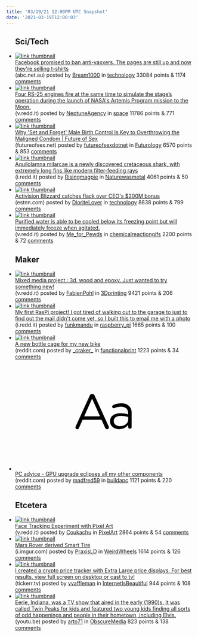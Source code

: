 ```yaml
---
title: '03/19/21 12:00PM UTC Snapshot'
date: '2021-03-19T12:00:03'
---
```

<ul>
<h2>Sci/Tech</h2>

<li><a href='https://www.abc.net.au/news/science/2021-03-19/facebook-misinformation-covid-19-coronavirus-anti-vaccine/100015890'><img src='https://b.thumbs.redditmedia.com/4hDric9Nc09Z0v4dw08bJCFxzE3-0WGi9YomhgFukPg.jpg' alt='link thumbnail'></a><div><div class='linkTitle'><a href='https://www.abc.net.au/news/science/2021-03-19/facebook-misinformation-covid-19-coronavirus-anti-vaccine/100015890'>Facebook promised to ban anti-vaxxers. The pages are still up and now they're selling t-shirts</a></div>(abc.net.au) posted by <a href='https://www.reddit.com/user/Bream1000'>Bream1000</a> in <a href='https://www.reddit.com/r/technology'>technology</a> 33084 points & 1174 <a href='https://www.reddit.com/r/technology/comments/m81rbs/facebook_promised_to_ban_antivaxxers_the_pages/'>comments</a></div></li>

<li><a href='https://v.redd.it/fmxs0bawlun61'><img src='https://a.thumbs.redditmedia.com/nxps5g8SuMGiIyfMtg4Iw3r4PYb8dbdarUue-lYGpK4.jpg' alt='link thumbnail'></a><div><div class='linkTitle'><a href='https://v.redd.it/fmxs0bawlun61'>Four RS-25 engines fire at the same time to simulate the stage’s operation during the launch of NASA's Artemis Program mission to the Moon.</a></div>(v.redd.it) posted by <a href='https://www.reddit.com/user/NeptuneAgency'>NeptuneAgency</a> in <a href='https://www.reddit.com/r/space'>space</a> 11786 points & 771 <a href='https://www.reddit.com/r/space/comments/m808zo/four_rs25_engines_fire_at_the_same_time_to/'>comments</a></div></li>

<li><a href='https://futureofsex.net/augmentation/why-set-and-forget-male-birth-control-is-key-to-overthrowing-the-maligned-condom/'><img src='https://b.thumbs.redditmedia.com/I0JmFeqZkqqETOu3MCYb8ms5ham7DLPR49nP8V0m6kU.jpg' alt='link thumbnail'></a><div><div class='linkTitle'><a href='https://futureofsex.net/augmentation/why-set-and-forget-male-birth-control-is-key-to-overthrowing-the-maligned-condom/'>Why 'Set and Forget' Male Birth Control Is Key to Overthrowing the Maligned Condom | Future of Sex</a></div>(futureofsex.net) posted by <a href='https://www.reddit.com/user/futureofsexdotnet'>futureofsexdotnet</a> in <a href='https://www.reddit.com/r/Futurology'>Futurology</a> 6570 points & 853 <a href='https://www.reddit.com/r/Futurology/comments/m8256t/why_set_and_forget_male_birth_control_is_key_to/'>comments</a></div></li>

<li><a href='https://i.redd.it/6bvagivz0un61.jpg'><img src='https://a.thumbs.redditmedia.com/25cGJh_C5E43mkHQGayPl_y-W_jK4TeOZr6__C6YZr4.jpg' alt='link thumbnail'></a><div><div class='linkTitle'><a href='https://i.redd.it/6bvagivz0un61.jpg'>Aquilolamna milarcae is a newly discovered cretaceous shark, with extremely long fins like modern filter-feeding rays</a></div>(i.redd.it) posted by <a href='https://www.reddit.com/user/Risingmagpie'>Risingmagpie</a> in <a href='https://www.reddit.com/r/Naturewasmetal'>Naturewasmetal</a> 4061 points & 50 <a href='https://www.reddit.com/r/Naturewasmetal/comments/m7xrwm/aquilolamna_milarcae_is_a_newly_discovered/'>comments</a></div></li>

<li><a href='https://estnn.com/activision-blizzard-catches-flack-over-ceos-200m-bonus/'><img src='https://b.thumbs.redditmedia.com/kqyyaqrICANyfcWoZNxTLAhZB1OKfeSYxgZPYt9MJhU.jpg' alt='link thumbnail'></a><div><div class='linkTitle'><a href='https://estnn.com/activision-blizzard-catches-flack-over-ceos-200m-bonus/'>Activision Blizzard catches flack over CEO's $200M bonus</a></div>(estnn.com) posted by <a href='https://www.reddit.com/user/DioriteLover'>DioriteLover</a> in <a href='https://www.reddit.com/r/technology'>technology</a> 8838 points & 799 <a href='https://www.reddit.com/r/technology/comments/m8272c/activision_blizzard_catches_flack_over_ceos_200m/'>comments</a></div></li>

<li><a href='https://v.redd.it/7bhvzbv66qn61'><img src='https://b.thumbs.redditmedia.com/z3pDrFk9JHUPTIxq_Agn5XujqCQ-yGDvS9Y0o_v0K-k.jpg' alt='link thumbnail'></a><div><div class='linkTitle'><a href='https://v.redd.it/7bhvzbv66qn61'>Purified water is able to be cooled below its freezing point but will immediately freeze when agitated.</a></div>(v.redd.it) posted by <a href='https://www.reddit.com/user/Me_for_Pewds'>Me_for_Pewds</a> in <a href='https://www.reddit.com/r/chemicalreactiongifs'>chemicalreactiongifs</a> 2200 points & 72 <a href='https://www.reddit.com/r/chemicalreactiongifs/comments/m7pq8f/purified_water_is_able_to_be_cooled_below_its/'>comments</a></div></li>

<h2>Maker</h2>

<li><a href='https://v.redd.it/ewo7h76c9un61'><img src='https://a.thumbs.redditmedia.com/XzosCleo6gn9190y6R52atyVt8Rfc2o70MznQeV5q58.jpg' alt='link thumbnail'></a><div><div class='linkTitle'><a href='https://v.redd.it/ewo7h76c9un61'>Mixed media project : 3d, wood and epoxy. Just wanted to try something new!</a></div>(v.redd.it) posted by <a href='https://www.reddit.com/user/FabienPohl'>FabienPohl</a> in <a href='https://www.reddit.com/r/3Dprinting'>3Dprinting</a> 9421 points & 206 <a href='https://www.reddit.com/r/3Dprinting/comments/m7ysiu/mixed_media_project_3d_wood_and_epoxy_just_wanted/'>comments</a></div></li>

<li><a href='https://i.redd.it/y4qnr24ievn61.jpg'><img src='https://b.thumbs.redditmedia.com/L-zyXJRRApTpwhb6PHS4ck3KcHu1EtXqDpevgdhu1zw.jpg' alt='link thumbnail'></a><div><div class='linkTitle'><a href='https://i.redd.it/y4qnr24ievn61.jpg'>My first RasPi project! I got tired of walking out to the garage to just to find out the mail didn't come yet, so I built this to email me with a photo</a></div>(i.redd.it) posted by <a href='https://www.reddit.com/user/funkmandu'>funkmandu</a> in <a href='https://www.reddit.com/r/raspberry_pi'>raspberry_pi</a> 1665 points & 100 <a href='https://www.reddit.com/r/raspberry_pi/comments/m83psz/my_first_raspi_project_i_got_tired_of_walking_out/'>comments</a></div></li>

<li><a href='https://www.reddit.com/gallery/m7xnkk'><img src='https://b.thumbs.redditmedia.com/hpM0M4GLKUzkvmUx9HDZkjZGsAwGm6iRxyOrrnxtjWM.jpg' alt='link thumbnail'></a><div><div class='linkTitle'><a href='https://www.reddit.com/gallery/m7xnkk'>A new bottle cage for my new bike</a></div>(reddit.com) posted by <a href='https://www.reddit.com/user/_craker_'>_craker_</a> in <a href='https://www.reddit.com/r/functionalprint'>functionalprint</a> 1223 points & 34 <a href='https://www.reddit.com/r/functionalprint/comments/m7xnkk/a_new_bottle_cage_for_my_new_bike/'>comments</a></div></li>

<li><a href='https://www.reddit.com/r/buildapc/comments/m7s1ua/pc_advice_gpu_upgrade_eclipses_all_my_other/'><svg version='1.1' viewBox='-34 -12 104 64' preserveAspectRatio='xMidYMid slice' xmlns='http://www.w3.org/2000/svg' xmlns:xlink='http://www.w3.org/1999/xlink'>
    <title>text link thumbnail</title>
    <path d='M12.19,8.84a1.45,1.45,0,0,0-1.4-1h-.12a1.46,1.46,0,0,0-1.42,1L1.14,26.56a1.29,1.29,0,0,0-.14.59,1,1,0,0,0,1,1,1.12,1.12,0,0,0,1.08-.77l2.08-4.65h11l2.08,4.59a1.24,1.24,0,0,0,1.12.83,1.08,1.08,0,0,0,1.08-1.08,1.64,1.64,0,0,0-.14-.57ZM6.08,20.71l4.59-10.22,4.6,10.22Z'>
    </path>
    <path d='M32.24,14.78A6.35,6.35,0,0,0,27.6,13.2a11.36,11.36,0,0,0-4.7,1,1,1,0,0,0-.58.89,1,1,0,0,0,.94.92,1.23,1.23,0,0,0,.39-.08,8.87,8.87,0,0,1,3.72-.81c2.7,0,4.28,1.33,4.28,3.92v.5a15.29,15.29,0,0,0-4.42-.61c-3.64,0-6.14,1.61-6.14,4.64v.05c0,2.95,2.7,4.48,5.37,4.48a6.29,6.29,0,0,0,5.19-2.48V26.9a1,1,0,0,0,1,1,1,1,0,0,0,1-1.06V19A5.71,5.71,0,0,0,32.24,14.78Zm-.56,7.7c0,2.28-2.17,3.89-4.81,3.89-1.94,0-3.61-1.06-3.61-2.86v-.06c0-1.8,1.5-3,4.2-3a15.2,15.2,0,0,1,4.22.61Z'>
    </path>
    </svg></a><div><div class='linkTitle'><a href='https://www.reddit.com/r/buildapc/comments/m7s1ua/pc_advice_gpu_upgrade_eclipses_all_my_other/'>PC advice - GPU upgrade eclipses all my other components</a></div>(reddit.com) posted by <a href='https://www.reddit.com/user/madfred59'>madfred59</a> in <a href='https://www.reddit.com/r/buildapc'>buildapc</a> 1121 points & 220 <a href='https://www.reddit.com/r/buildapc/comments/m7s1ua/pc_advice_gpu_upgrade_eclipses_all_my_other/'>comments</a></div></li>

<h2>Etcetera</h2>

<li><a href='https://v.redd.it/b3vxpp83kun61'><img src='https://b.thumbs.redditmedia.com/HzKJXxr6mvOwyk_rxiUbDdl4K-nQwbc5q72GSSxVeJc.jpg' alt='link thumbnail'></a><div><div class='linkTitle'><a href='https://v.redd.it/b3vxpp83kun61'>Face Tracking Experiment with Pixel Art</a></div>(v.redd.it) posted by <a href='https://www.reddit.com/user/Coukachu'>Coukachu</a> in <a href='https://www.reddit.com/r/PixelArt'>PixelArt</a> 2864 points & 54 <a href='https://www.reddit.com/r/PixelArt/comments/m7zzhb/face_tracking_experiment_with_pixel_art/'>comments</a></div></li>

<li><a href='https://i.imgur.com/xLgE8cl.jpg'><img src='https://b.thumbs.redditmedia.com/aZuwZTQpeXqIPLyMwgoB6rh_7rv4dH9WzW_nWDaaDjA.jpg' alt='link thumbnail'></a><div><div class='linkTitle'><a href='https://i.imgur.com/xLgE8cl.jpg'>Mars Rover derived Smart Tire</a></div>(i.imgur.com) posted by <a href='https://www.reddit.com/user/PraxisLD'>PraxisLD</a> in <a href='https://www.reddit.com/r/WeirdWheels'>WeirdWheels</a> 1614 points & 126 <a href='https://www.reddit.com/r/WeirdWheels/comments/m7we2d/mars_rover_derived_smart_tire/'>comments</a></div></li>

<li><a href='https://tickerr.tv/btc'><img src='https://b.thumbs.redditmedia.com/DfGWLS-xxi8omccyO-gBk_VrEov7v4Q36_-GF7zCpAk.jpg' alt='link thumbnail'></a><div><div class='linkTitle'><a href='https://tickerr.tv/btc'>I created a crypto price tracker with Extra Large price displays. For best results, view full screen on desktop or cast to tv!</a></div>(tickerr.tv) posted by <a href='https://www.reddit.com/user/vvaffleman'>vvaffleman</a> in <a href='https://www.reddit.com/r/InternetIsBeautiful'>InternetIsBeautiful</a> 944 points & 108 <a href='https://www.reddit.com/r/InternetIsBeautiful/comments/m7whb8/i_created_a_crypto_price_tracker_with_extra_large/'>comments</a></div></li>

<li><a href='https://youtu.be/s-nAo0Y4gc0'><img src='https://b.thumbs.redditmedia.com/ju6BEo1ZPzc9L75cyWBgWEPTA7FMp4ZeKIbnucLf-Es.jpg' alt='link thumbnail'></a><div><div class='linkTitle'><a href='https://youtu.be/s-nAo0Y4gc0'>Eerie, Indiana, was a TV show that aired in the early (1990)s. It was called Twin Peaks for kids and featured two young kids finding all sorts of odd happenings and people in their hometown, including Elvis.</a></div>(youtu.be) posted by <a href='https://www.reddit.com/user/arto71'>arto71</a> in <a href='https://www.reddit.com/r/ObscureMedia'>ObscureMedia</a> 823 points & 138 <a href='https://www.reddit.com/r/ObscureMedia/comments/m7zuq4/eerie_indiana_was_a_tv_show_that_aired_in_the/'>comments</a></div></li>

</ul>

